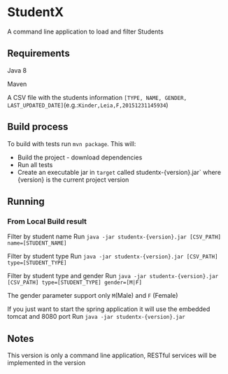 # StudentX

A command line application to load and filter Students

## Requirements

Java 8

Maven

A CSV file with the students information `[TYPE, NAME, GENDER, LAST_UPDATED_DATE]`(e.g.:`Kinder,Leia,F,20151231145934`)


## Build process

To build with tests run `mvn package`.
This will:

* Build the project - download dependencies
* Run all tests
* Create an executable jar in `target` called studentx-{version}.jar` where {version} is the current project version


## Running

### From Local Build result

Filter by student name
Run `java -jar studentx-{version}.jar [CSV_PATH] name=[STUDENT_NAME]`

Filter by student type
Run `java -jar studentx-{version}.jar [CSV_PATH] type=[STUDENT_TYPE]`

Filter by student type and gender
Run `java -jar studentx-{version}.jar [CSV_PATH] type=[STUDENT_TYPE] gender=[M|F]`

The gender parameter support only `M`(Male) and `F` (Female)

If you just want to start the spring application it will use the embedded tomcat and 8080 port
Run `java -jar studentx-{version}.jar`

## Notes
This version is only a command line application, RESTful services will be implemented in the version